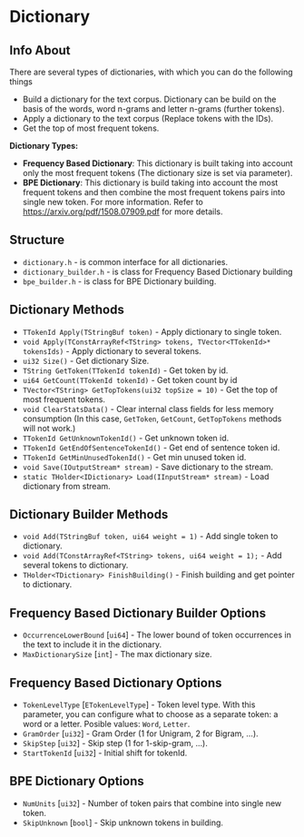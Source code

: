 # Dictionary
## Info About
There are several types of dictionaries, with which you can do the following things
- Build a dictionary for the text corpus. Dictionary can be build on the basis of the words, word n-grams and letter n-grams (further tokens).
- Apply a dictionary to the text corpus (Replace tokens with the IDs).
- Get the top of most frequent tokens.

**Dictionary Types:**
- **Frequency Based Dictionary**: This dictionary is built taking into account only the most frequent tokens (The dictionary size is set via parameter).
- **BPE Dictionary**: This dictionary is build taking into account the most frequent tokens and then combine the most frequent tokens pairs into single new token. For more information. Refer to https://arxiv.org/pdf/1508.07909.pdf for more details.

## Structure
- `dictionary.h` - is common interface for all dictionaries.
- `dictionary_builder.h` - is class for Frequency Based Dictionary building
- `bpe_builder.h` - is class for BPE Dictionary building.

## Dictionary Methods
 - `TTokenId Apply(TStringBuf token)` - Apply dictionary to single token.
 - `void Apply(TConstArrayRef<TString> tokens, TVector<TTokenId>* tokensIds)` - Apply dictionary to several tokens.
 - `ui32 Size()` - Get dictionary Size.
 - `TString GetToken(TTokenId tokenId)` - Get token by id.
 - `ui64 GetCount(TTokenId tokenId)` - Get token count by id
 - `TVector<TString> GetTopTokens(ui32 topSize = 10)` - Get the top of most frequent tokens.
 - `void ClearStatsData()` - Clear internal class fields for less memory consumption (In this case, `GetToken`, `GetCount`, `GetTopTokens` methods will not work.)
 - `TTokenId GetUnknownTokenId()` - Get unknown token id.
 - `TTokenId GetEndOfSentenceTokenId()` - Get end of sentence token id.
 - `TTokenId GetMinUnusedTokenId()` - Get min unused token id.
 - `void Save(IOutputStream* stream)` - Save dictionary to the stream.
 - `static THolder<IDictionary> Load(IInputStream* stream)` - Load dictionary from stream.

## Dictionary Builder Methods
 - `void Add(TStringBuf token, ui64 weight = 1)` - Add single token to dictionary.
 - `void Add(TConstArrayRef<TString> tokens, ui64 weight = 1);` - Add several tokens to dictionary.
 - `THolder<TDictionary> FinishBuilding()` - Finish building and get pointer to dictionary.

## Frequency Based Dictionary Builder Options
- `OccurrenceLowerBound` [`ui64`] - The lower bound of token occurrences in the text to include it in the dictionary.
- `MaxDictionarySize` [`int`] - The max dictionary size.

## Frequency Based Dictionary Options
- `TokenLevelType` [`ETokenLevelType`] - Token level type. With this parameter, you can configure what to choose as a separate token: a word or a letter. Posible values: `Word`, `Letter`.
- `GramOrder` [`ui32`] - Gram Order (1 for Unigram, 2 for Bigram, ...).
- `SkipStep` [`ui32`] - Skip step (1 for 1-skip-gram, ...).
- `StartTokenId` [`ui32`] - Initial shift for tokenId.

## BPE Dictionary Options
- `NumUnits` [`ui32`] - Number of token pairs that combine into single new token.
- `SkipUnknown` [`bool`] - Skip unknown tokens in building.
